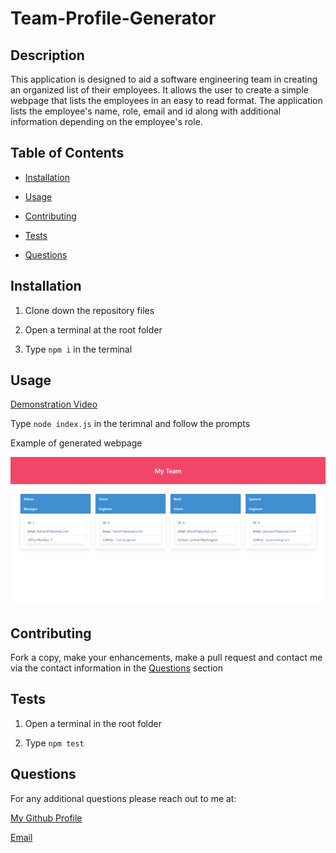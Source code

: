 
  # Team-Profile-Generator
  
  ## Description
  

  This application is designed to aid a software engineering team in creating an organized list of their employees. It allows the user to create a simple webpage that lists the employees in an easy to read format. The application lists the employee's name, role, email and id along with additional information depending on the employee's role. 
  

  
  ## Table of Contents

  - [Installation](#installation)
  - [Usage](#usage)
  
  - [Contributing](#contributing)
  - [Tests](#tests)
  - [Questions](#questions)
  
  
  
  ## Installation

  1. Clone down the repository files
  
  2. Open a terminal at the root folder

  3. Type `npm i` in the terminal
   
  ## Usage

  [Demonstration Video](https://drive.google.com/file/d/1Epf0DvQ6DzlLIO9vPFmwNIEIC8WjFaNg/view?usp=sharing)

  Type `node index.js` in the terimnal and follow the prompts

  Example of generated webpage

  ![Team Profile Generator](./assets/images/teamprofiledemo.png)
  
## Contributing

Fork a copy, make your enhancements, make a pull request and contact me via the contact information in the [Questions](#questions) section

  
  
## Tests

1. Open a terminal in the root folder

2. Type `npm test`
  
  ## Questions

  For any additional questions please reach out to me at:

  [My Github Profile](https://github.com/AdrianCronin)

  [Email](mailto:acronindev@gmail.com)
  
